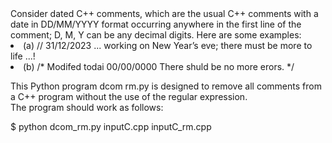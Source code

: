 <div style="text-align: left;">
Consider dated C++ comments, which are the usual C++ comments with a date
in DD/MM/YYYY format occurring anywhere in the first line of the comment; D, M, Y can be
any decimal digits. Here are some examples:
<li>(a) // 31/12/2023 ... working on New Year’s eve; there must be more to life ...! 
<li>(b) /* Modifed todai 00/00/0000
There shuld be no more erors. */

This Python program dcom rm.py is designed to remove all comments from a C++ program without the use of the regular expression.   
The program should work as follows:  

$ python dcom_rm.py inputC.cpp inputC_rm.cpp
</div>
